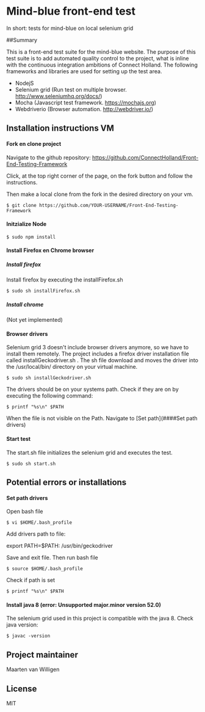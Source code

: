 # Mind-blue front-end test
In short: tests for mind-blue on local selenium grid

##Summary

This is a front-end test suite for the mind-blue website. The purpose of this test suite is to add automated quality control to the project, what is inline with the continuous integration ambitions of Connect Holland. The following frameworks and libraries are used for setting up the test area.  

- NodejS 
- Selenium grid (Run test on multiple browser. http://www.seleniumhq.org/docs/) 
- Mocha (Javascript test framework. https://mochajs.org) 
- Webdriverio (Browser automation. http://webdriver.io/)

## Installation instructions VM

#### Fork en clone project
Navigate to the github repository: https://github.com/ConnectHolland/Front-End-Testing-Framework

Click, at the top right corner of the page, on the fork button and follow the instructions.

Then make a local clone from the fork in the desired directory on your vm. 

``` command
$ git clone https://github.com/YOUR-USERNAME/Front-End-Testing-Framework
```

#### Initzialize Node

``` command
$ sudo npm install
```
#### Install Firefox en Chrome browser

##### Install firefox
Install firefox by executing the installFirefox.sh

``` command
$ sudo sh installFirefox.sh
```
##### Install chrome
(Not yet implemented)

#### Browser drivers
Selenium grid 3 doesn't include browser drivers anymore, so we have to install them remotely. The project includes a firefox driver installation file called installGeckodriver.sh . The sh file download and moves the driver into the /usr/local/bin/ directory on your virtual machine. 

``` command
$ sudo sh installGeckodriver.sh
```
The drivers should be on your systems path. Check if they are on by executing the following command: 

``` command
$ printf "%s\n" $PATH
```
When the file is not visible on the Path. Navigate to [Set path](####Set path drivers)

#### Start test
The start.sh file initializes the selenium grid and executes the test. 

``` command
$ sudo sh start.sh
```
## Potential errors or installations

#### Set path drivers
Open bash file 

``` command
$ vi $HOME/.bash_profile
```
Add drivers path to file:

export PATH=$PATH: /usr/bin/geckodriver </br>

Save and exit file. Then run bash file

``` command
$ source $HOME/.bash_profile
```

Check if path is set

``` command
$ printf "%s\n" $PATH
```

#### Install java 8 (error: Unsupported major.minor version 52.0)

The selenium grid used in this project is compatible with the java 8. Check java version:

``` command
$ javac -version
```

## Project maintainer

Maarten van Willigen

## License

MIT

